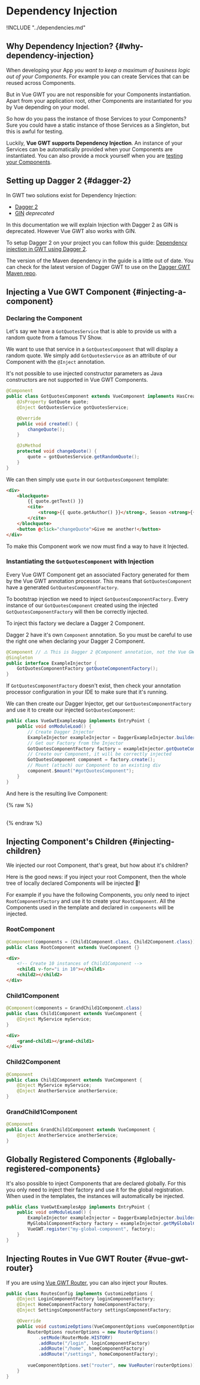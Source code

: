 # Dependency Injection

!INCLUDE "../dependencies.md"

## Why Dependency Injection? {#why-dependency-injection}

When developing your App *you want to keep a maximum of business logic out of your Components*.
For example you can create Services that can be reused across Components.

But in Vue GWT you are not responsible for your Components instantiation.
Apart from your application root, other Components are instantiated for you by Vue depending on your model.

So how do you pass the instance of those Services to your Components?
Sure you could have a static instance of those Services as a Singleton, but this is awful for testing.

Luckily, **Vue GWT supports Dependency Injection**.
An instance of your Services can be automatically provided when your Components are instantiated.
You can also provide a mock yourself when you are [testing your Components](../tooling/unit-testing.md).

## Setting up Dagger 2 {#dagger-2}

In GWT two solutions exist for Dependency Injection:

* [Dagger 2](https://google.github.io/dagger/users-guide)
* [GIN](https://github.com/nishtahir/google-gin) *deprecated*

In this documentation we will explain Injection with Dagger 2 as GIN is deprecated.
However Vue GWT also works with GIN.

To setup Dagger 2 on your project you can follow this guide: [Dependency injection in GWT using Dagger 2](http://www.g-widgets.com/2017/06/28/dependency-injection-in-gwt-using-dagger-2/).

The version of the Maven dependency in the guide is a little out of date.
You can check for the latest version of Dagger GWT to use on the [Dagger GWT Maven repo](https://mvnrepository.com/artifact/com.google.dagger/dagger-gwt).

## Injecting a Vue GWT Component {#injecting-a-component}

### Declaring the Component

Let's say we have a `GotQuotesService` that is able to provide us with a random quote from a famous TV Show.

We want to use that service in a `GotQuotesComponent` that will display a random quote.
We simply add `GotQuotesService` as an attribute of our Component with the `@Inject` annotation.

<p class="warning-panel">
It's not possible to use injected constructor parameters as Java constructors are not supported in Vue GWT Components.
<p>

```java
@Component
public class GotQuotesComponent extends VueComponent implements HasCreated {
    @JsProperty GotQuote quote;
    @Inject GotQuotesService gotQuotesService;

    @Override
    public void created() {
        changeQuote();
    }

    @JsMethod
    protected void changeQuote() {
        quote = gotQuotesService.getRandomQuote();
    }
}
```

We can then simply use `quote` in our `GotQuotesComponent` template:

```html
<div>
    <blockquote>
        {{ quote.getText() }}
        <cite>
            <strong>{{ quote.getAuthor() }}</strong>, Season <strong>{{ quote.getSeason() }}</strong>, Episode <strong>{{ quote.getEpisode() }}</strong>
        </cite>
    </blockquote>
    <button @click="changeQuote">Give me another!</button>
</div>
```

To make this Component work we now must find a way to have it Injected.

### Instantiating the `GotQuotesComponent` with Injection

Every Vue GWT Component get an associated Factory generated for them by the Vue GWT annotation processor.
This means that `GotQuotesComponent` have a generated `GotQuotesComponentFactory`.

To bootstrap injection we need to inject `GotQuotesComponentFactory`.
Every instance of our `GotQuotesComponent` created using the injected `GotQuotesComponentFactory` will then be correctly injected.

To inject this factory we declare a Dagger 2 Component.

<p class="warning-panel">
Dagger 2 have it's own <code>Component</code> annotation.
So you must be careful to use the right one when declaring your Dagger 2 Component.
<p>

```java
@Component // ⚠️ This is Dagger 2 @Component annotation, not the Vue GWT one.
@Singleton
public interface ExampleInjector {
    GotQuotesComponentFactory gotQuoteComponentFactory();
}
```

<p class="info-panel">
If <code>GotQuotesComponentFactory</code> doesn't exist, then check your annotation processor configuration in your IDE to make sure that it's running.
<p>


We can then create our Dagger Injector, get our `GotQuotesComponentFactory` and use it to create our injected `GotQuotesComponent`:

```java
public class VueGwtExamplesApp implements EntryPoint { 
    public void onModuleLoad() {
        // Create Dagger Injector
        ExampleInjector exampleInjector = DaggerExampleInjector.builder().build();
        // Get our Factory from the Injector
        GotQuotesComponentFactory factory = exampleInjector.gotQuoteComponentFactory();
        // Create our Component, it will be correctly injected
        GotQuotesComponent component = factory.create();
        // Mount (attach) our Component to an existing div
        component.$mount("#gotQuotesComponent");
    }
}
```

And here is the resulting live Component:

{% raw %}
<div class="example-container" data-name="gotQuotesComponent">
    <br/>
    <span id="gotQuotesComponent"></span>
</div>
{% endraw %}

## Injecting Component's Children {#injecting-children}

We injected our root Component, that's great, but how about it's children?

Here is the good news: if you inject your root Component, then the whole tree of locally declared Components will be injected 🎉!

For example if you have the following Components, you only need to inject `RootComponentFactory` and use it to create your `RootComponent`.
All the Components used in the template and declared in `components` will be injected.

### RootComponent

```java
@Component(components = {Child1Component.class, Child2Component.class})
public class RootComponent extends VueComponent {}
```

```html
<div>
    <!-- Create 10 instances of Child1Component -->
    <child1 v-for="i in 10"></child1>
    <child2></child2>
</div>
```

### Child1Component

```java
@Component(components = GrandChild1Component.class)
public class Child1Component extends VueComponent {
    @Inject MyService myService;
}
```

```html
<div>
    <grand-child1></grand-child1>
</div>
```

### Child2Component

```java
@Component
public class Child2Component extends VueComponent {
    @Inject MyService myService;
    @Inject AnotherService anotherService;
}
```

### GrandChild1Component

```java
@Component
public class GrandChild1Component extends VueComponent {
    @Inject AnotherService anotherService;
}
```

## Globally Registered Components {#globally-registered-components}

It's also possible to inject Components that are declared globally.
For this you only need to inject their factory and use it for the global registration.
When used in the templates, the instances will automatically be injected.

```java
public class VueGwtExamplesApp implements EntryPoint { 
    public void onModuleLoad() {
        ExampleInjector exampleInjector = DaggerExampleInjector.builder().build();
        MyGlobalComponentFactory factory = exampleInjector.getMyGlobalComponentFactory();
        VueGWT.register("my-global-component", factory);
    }
}
```

## Injecting Routes in Vue GWT Router {#vue-gwt-router}

If you are using [Vue GWT Router](https://github.com/Axellience/vue-router-gwt), you can also inject your Routes.

```java
public class RoutesConfig implements CustomizeOptions {
    @Inject LoginComponentFactory loginComponentFactory;
    @Inject HomeComponentFactory homeComponentFactory;
    @Inject SettingsComponentFactory settingsComponentFactory;

    @Override
    public void customizeOptions(VueComponentOptions vueComponentOptions) {
        RouterOptions routerOptions = new RouterOptions()
            .setMode(RouterMode.HISTORY)
            .addRoute("/login", loginComponentFactory)
            .addRoute("/home", homeComponentFactory)
            .addRoute("/settings", homeComponentFactory);
        
        vueComponentOptions.set("router", new VueRouter(routerOptions));
    }
}
```